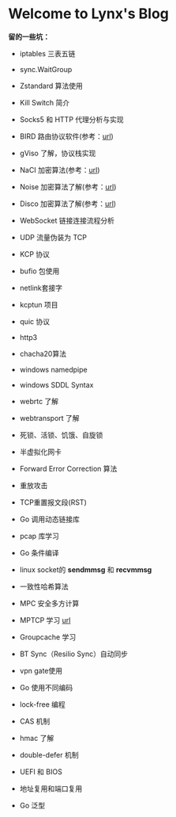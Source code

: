 # Welcome to Lynx's Blog

**留的一些坑：**

- iptables 三表五链

- sync.WaitGroup

- Zstandard 算法使用

- Kill Switch 简介

- Socks5 和 HTTP 代理分析与实现

- BIRD 路由协议软件(参考：[url](https://soha.moe/post/bird-bgp-kickstart.html#1-%E4%BB%80%E4%B9%88%E6%98%AF-bird))

- gViso 了解，协议栈实现

- NaCI 加密算法(参考：[url](https://segmentfault.com/a/1190000000476866))

- Noise 加密算法了解(参考：[url](http://www.noiseprotocol.org/noise.html))

- Disco 加密算法了解(参考：[url](https://www.discocrypto.com/#/))

- WebSocket 链接连接流程分析

- UDP 流量伪装为 TCP

- KCP 协议

- bufio 包使用

- netlink套接字

- kcptun 项目

- quic 协议

- http3

- chacha20算法

- windows namedpipe

- windows SDDL Syntax

- webrtc 了解

- webtransport 了解

- 死锁、活锁、饥饿、自旋锁

- 半虚拟化网卡

- Forward Error Correction 算法

- 重放攻击

- TCP重置报文段(RST)

- Go 调用动态链接库

- pcap 库学习

- Go 条件编译

- linux socket的 **sendmmsg** 和 **recvmmsg** 

- 一致性哈希算法

- MPC 安全多方计算

- MPTCP 学习 [url](https://mp.weixin.qq.com/s/aC7omLYJ6Anm9f-8b4qYAg)

- Groupcache 学习

- BT Sync（Resilio Sync）自动同步

- vpn gate使用

- Go 使用不同编码

- lock-free 编程

- CAS 机制

- hmac 了解

- double-defer 机制

- UEFI 和 BIOS

- 地址复用和端口复用

- Go 泛型

  

